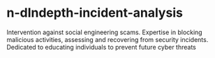 # n-dIndepth-incident-analysis
Intervention against social engineering scams. Expertise in blocking malicious activities, assessing and recovering from security incidents. Dedicated to educating individuals to prevent future cyber threats
